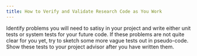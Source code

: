 ```yaml
---
title: How to Verify and Validate Research Code as You Work
---
```

Identify problems you will need to satisy in your project and write either unit tests or system tests for your future code. If these problems are not quite clear for you yet, try to sketch some more vague tests out in pseudo-code. Show these tests to your project advisor after you have written them. 
